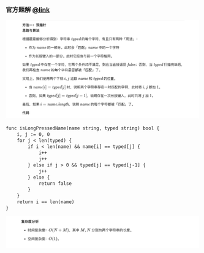 ### 官方题解 [@link](https://leetcode-cn.com/problems/long-pressed-name/solution/chang-an-jian-ru-by-leetcode-solution/)

![1.png](./source/1.png)
```Golang
func isLongPressedName(name string, typed string) bool {
    i, j := 0, 0
    for j < len(typed) {
        if i < len(name) && name[i] == typed[j] {
            i++
            j++
        } else if j > 0 && typed[j] == typed[j-1] {
            j++
        } else {
            return false
        }
    }
    return i == len(name)
}
```
![2.png](./source/2.png)